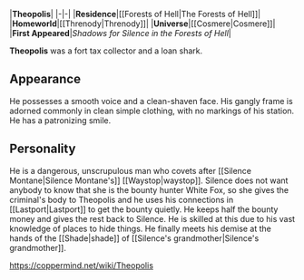 |**Theopolis**|
|-|-|
|**Residence**|[[Forests of Hell\|The Forests of Hell]]|
|**Homeworld**|[[Threnody\|Threnody]]|
|**Universe**|[[Cosmere\|Cosmere]]|
|**First Appeared**|*Shadows for Silence in the Forests of Hell*|

**Theopolis** was a fort tax collector and a loan shark.

## Appearance
He possesses a smooth voice and a clean-shaven face. His gangly frame is adorned commonly in clean simple clothing, with no markings of his station. He has a patronizing smile.

## Personality
He is a dangerous, unscrupulous man who covets after [[Silence Montane\|Silence Montane's]] [[Waystop\|waystop]]. Silence does not want anybody to know that she is the bounty hunter White Fox, so she gives the criminal's body to Theopolis and he uses his connections in [[Lastport\|Lastport]] to get the bounty quietly. He keeps half the bounty money and gives the rest back to Silence. He is skilled at this due to his vast knowledge of places to hide things. He finally meets his demise at the hands of the [[Shade\|shade]] of [[Silence's grandmother\|Silence's grandmother]].



https://coppermind.net/wiki/Theopolis